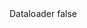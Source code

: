 <?xml version="1.0" encoding="UTF-8"?>
<CustomMetadata xmlns="http://soap.sforce.com/2006/04/metadata">
    <label>Dataloader</label>
    <protected>false</protected>
</CustomMetadata>
